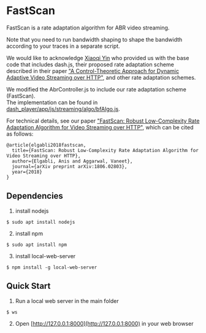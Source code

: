 # FastScan
FastScan is a rate adaptation algorithm for ABR video streaming.

Note that you need to run bandwidth shaping to shape the bandwidth according to your traces in a separate script.

We would like to acknowledge [Xiaoqi Yin](https://www.linkedin.com/in/xiaoqi-yin-77393427/) who provided us with the base code that includes dash.js, their proposed rate adaptation scheme described in their paper ["A Control-Theoretic Approach for Dynamic Adaptive Video Streaming over HTTP"](https://dl.acm.org/citation.cfm?id=2787486), and other rate adaptation schemes.

We modified the AbrController.js to include our rate adaptation scheme (FastScan).  
The implementation can be found in [dash_player/app/js/streaming/algo/bfAlgo.js](dash_player/app/js/streaming/algo/bfAlgo.js).

For technical details, see our paper ["FastScan: Robust Low-Complexity Rate Adaptation Algorithm for Video Streaming over HTTP"](https://arxiv.org/abs/1806.02803), which can be cited as follows:
```
@article{elgabli2018fastscan,
  title={FastScan: Robust Low-Complexity Rate Adaptation Algorithm for Video Streaming over HTTP},
  author={Elgabli, Anis and Aggarwal, Vaneet},
  journal={arXiv preprint arXiv:1806.02803},
  year={2018}
}
```

## Dependencies
1. install nodejs
```
$ sudo apt install nodejs
```
2. install npm
```
$ sudo apt install npm
```
3. install local-web-server
```
$ npm install -g local-web-server
```

## Quick Start
1. Run a local web server in the main folder
```
$ ws
```
2. Open [http://127.0.0.1:8000](http://127.0.0.1:8000) in your web browser

